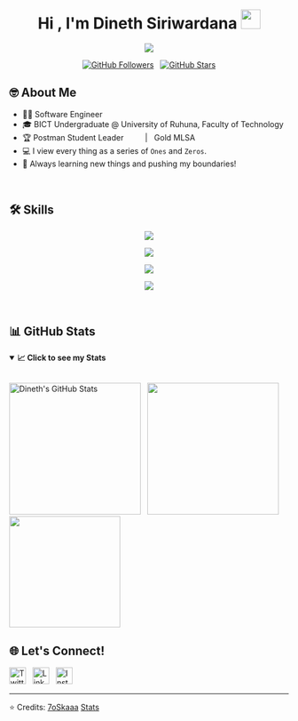 

<h1 align="center">Hi , I'm Dineth Siriwardana <img src="https://media.giphy.com/media/hvRJCLFzcasrR4ia7z/giphy.gif" width="35"></h1>
<p align="center">
  <a href="https://github.com/DenverCoder1/readme-typing-svg"><img src="https://readme-typing-svg.herokuapp.com?lines=Let+it+all+be;ONEs+and+ZEROs&center=true&width=500&height=50"></a>
</p>


<p align="center">
 

 <a href="https://github.com/dinethsiriwardana?tab=followers">
    <img src="https://img.shields.io/github/followers/dinethsiriwardana?style=for-the-badge&color=236ad3&labelColor=1155ba&logo=person-add&label=Follow&logoColor=white" alt="GitHub Followers" /></a>
&nbsp;
<a href="https://github.com/dinethsiriwardana?tab=repositories&sort=stargazers">
    <img src="https://img.shields.io/github/stars/dinethsiriwardana?style=for-the-badge&color=55960c&labelColor=488207&logo=star" alt="GitHub Stars"/>
  </a>

</p>

## 🤓 About Me

- 👨‍💻 Software Engineer
- 🎓 BICT Undergraduate @ University of Ruhuna, Faculty of Technology
- 🏆 Postman Student Leader &nbsp; <img src="https://github.com/dinethsiriwardana/dinethsiriwardana/assets/91774218/898ba877-c35c-46f3-9ff8-454adf8783c3" width="15" height="15"> &nbsp; | &nbsp; Gold MLSA &nbsp; <img src="https://github.com/user-attachments/assets/e8689026-7bff-47cd-bddf-63ef9eaacdee" width="17" height="15">
- 💻 I view every thing as a series of `Ones` and `Zeros`.
- 🚀 Always learning new things and pushing my boundaries!

<br>

## 🛠️ Skills

<p align="center">
  <img src="https://skillicons.dev/icons?i=dart,java,python,c,cpp,cs,js,php,ts,go" />
</p>
<p align="center">
  <img src="https://skillicons.dev/icons?i=flutter,spring,laravel,bootstrap,react,dotnet,express,nodejs,nextjs" />
</p>
<p align="center">
  <img src="https://skillicons.dev/icons?i=firebase,mysql,mongodb,postgresql,sqlite" />
</p>
<p align="center">
  <img src="https://skillicons.dev/icons?i=docker,postman,azure" />
</p>


<br>

## 📊 GitHub Stats

<details open>
  <summary><b>📈 Click to see my Stats</b></summary> 
  <br />
  <p align="center">
   
  <img src="https://github-readme-stats.vercel.app/api?username=dinethsiriwardana&show_icons=true&count_private=true&theme=algolia" alt="Dineth's GitHub Stats" height="237"/>   &nbsp; 
  <img src="https://github-readme-stats.vercel.app/api/top-langs/?username=dinethsiriwardana&langs_count=6&layout=compact&theme=algolia" height="237"/>
  <img src="https://github-readme-stats.vercel.app/api/wakatime?username=@dinethsiriwardana&langs_count=6&theme=algolia&layout=compact" height="200"/>
    
 

  
  </p>
</details>


## 🌐 Let's Connect!

<p align="left">
  <a href="https://www.twitter.com/dinethsiriwardana" target="blank"><img src="https://skillicons.dev/icons?i=twitter" alt="Twitter" height="30"/></a> &nbsp;
  <a href="https://www.linkedin.com/in/dinethsiriwardana/" target="blank"><img src="https://skillicons.dev/icons?i=linkedin" alt="LinkedIn" height="30" /></a> &nbsp;
  <a href="https://www.instagram.com/dineth_siriwardana/" target="blank"><img src="https://skillicons.dev/icons?i=instagram" alt="Instagram" height="30"/></a>
</p>

---

⭐ Credits: [7oSkaaa](https://github.com/7oSkaaa)
 <a href="https://github.com/anuraghazra/github-readme-stats"> Stats </a>
